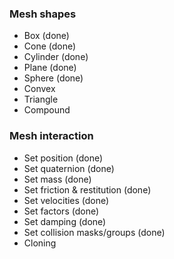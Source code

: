 ### Mesh shapes
* Box (done)
* Cone (done)
* Cylinder (done)
* Plane (done)
* Sphere (done)
* Convex
* Triangle
* Compound

### Mesh interaction
* Set position (done)
* Set quaternion (done)
* Set mass (done)
* Set friction & restitution (done)
* Set velocities (done)
* Set factors (done)
* Set damping (done)
* Set collision masks/groups (done)
* Cloning